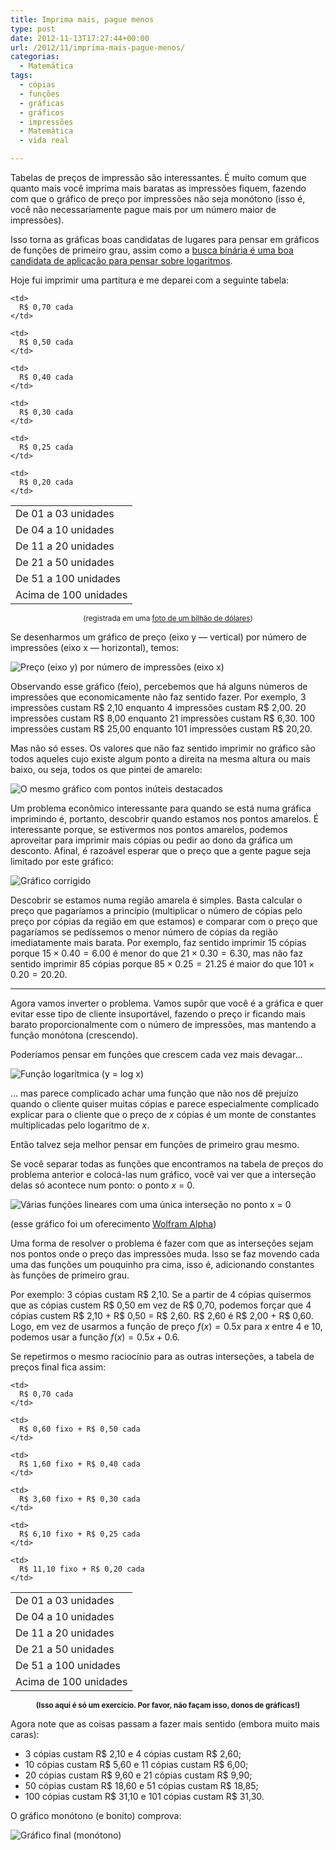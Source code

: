 ```yaml
---
title: Imprima mais, pague menos
type: post
date: 2012-11-13T17:27:44+00:00
url: /2012/11/imprima-mais-pague-menos/
categorias:
  - Matemática
tags:
  - cópias
  - funções
  - gráficas
  - gráficos
  - impressões
  - Matemática
  - vida real

---
```

Tabelas de preços de impressão são interessantes. É muito comum que quanto mais você imprima mais baratas as impressões fiquem, fazendo com que o gráfico de preço por impressões não seja monótono (isso é, você não necessariamente pague mais por um número maior de impressões).

Isso torna as gráficas boas candidatas de lugares para pensar em gráficos de funções de primeiro grau, assim como a [busca binária é uma boa candidata de aplicação para pensar sobre logaritmos][1].

Hoje fui imprimir uma partitura e me deparei com a seguinte tabela:

<table>
  <tr>
    <td>
      De 01 a 03 unidades
    </td>

    <td>
      R$ 0,70 cada
    </td>
  </tr>

  <tr>
    <td>
      De 04 a 10 unidades
    </td>

    <td>
      R$ 0,50 cada
    </td>
  </tr>

  <tr>
    <td>
      De 11 a 20 unidades
    </td>

    <td>
      R$ 0,40 cada
    </td>
  </tr>

  <tr>
    <td>
      De 21 a 50 unidades
    </td>

    <td>
      R$ 0,30 cada
    </td>
  </tr>

  <tr>
    <td>
      De 51 a 100 unidades
    </td>

    <td>
      R$ 0,25 cada
    </td>
  </tr>

  <tr>
    <td>
      Acima de 100 unidades
    </td>

    <td>
      R$ 0,20 cada
    </td>
  </tr>
</table>

<p style="text-align:center;">
  <small>(registrada em uma <a href="http://instagram.com/p/R-Zo0Si6sY/">foto de um bilhão de dólares</a>)</small>
</p>

Se desenharmos um gráfico de preço (eixo y — vertical) por número de impressões (eixo x — horizontal), temos:

![Preço (eixo y) por número de impressões (eixo x)](/wp-content/uploads/2012/11/grafico.png)

Observando esse gráfico (feio), percebemos que há alguns números de impressões que economicamente não faz sentido fazer. Por exemplo, 3 impressões custam R$ 2,10 enquanto 4 impressões custam R$ 2,00. 20 impressões custam R$ 8,00 enquanto 21 impressões custam R$ 6,30. 100 impressões custam R$ 25,00 enquanto 101 impressões custam R$ 20,20.

Mas não só esses. Os valores que não faz sentido imprimir no gráfico são todos aqueles cujo existe algum ponto a direita na mesma altura ou mais baixo, ou seja, todos os que pintei de amarelo:

![O mesmo gráfico com pontos inúteis destacados](/wp-content/uploads/2012/11/grafico2.png)

Um problema econômico interessante para quando se está numa gráfica imprimindo é, portanto, descobrir quando estamos nos pontos amarelos. É interessante porque, se estivermos nos pontos amarelos, podemos aproveitar para imprimir mais cópias ou pedir ao dono da gráfica um desconto. Afinal, é razoável esperar que o preço que a gente pague seja limitado por este gráfico:

![Gráfico corrigido](/wp-content/uploads/2012/11/grafico3.png)

Descobrir se estamos numa região amarela é simples. Basta calcular o preço que pagaríamos a princípio (multiplicar o número de cópias pelo preço por cópias da região em que estamos) e comparar com o preço que pagaríamos se pedíssemos o menor número de cópias da região imediatamente mais barata. Por exemplo, faz sentido imprimir 15 cópias porque $15 \times 0.40=6.00$ é menor do que $21 \times 0.30 = 6.30$, mas não faz sentido imprimir 85 cópias porque $85 \times 0.25 = 21.25$ é maior do que $101 \times 0.20 = 20.20$.

* * *

Agora vamos inverter o problema. Vamos supôr que você é a gráfica e quer evitar esse tipo de cliente insuportável, fazendo o preço ir ficando mais barato proporcionalmente com o número de impressões, mas mantendo a função monótona (crescendo).

Poderíamos pensar em funções que crescem cada vez mais devagar…

![Função logarítmica (y = log x)](/wp-content/uploads/2012/11/grafico5.png)

… mas parece complicado achar uma função que não nos dê prejuízo quando o cliente quiser muitas cópias e parece especialmente complicado explicar para o cliente que o preço de _x_ cópias é um monte de constantes multiplicadas pelo logaritmo de _x_.

Então talvez seja melhor pensar em funções de primeiro grau mesmo.

Se você separar todas as funções que encontramos na tabela de preços do problema anterior e colocá-las num gráfico, você vai ver que a interseção delas só acontece num ponto: o ponto _x_ = 0.

![Várias funções lineares com uma única interseção no ponto x = 0](/wp-content/uploads/2012/11/grafico4.png)

(esse gráfico foi um oferecimento <a href="https://www.wolframalpha.com/input/?i=plot+{0.7x%2C+0.5x%2C+0.4x%2C+0.3x%2C+0.25x%2C+0.2x}">Wolfram Alpha</a>)

Uma forma de resolver o problema é fazer com que as interseções sejam nos pontos onde o preço das impressões muda. Isso se faz movendo cada uma das funções um pouquinho pra cima, isso é, adicionando constantes às funções de primeiro grau.

Por exemplo: 3 cópias custam R\$ 2,10. Se a partir de 4 cópias quisermos que as cópias custem R\$ 0,50 em vez de R\$ 0,70, podemos forçar que 4 cópias custem R\$ 2,10 + R\$ 0,50 = R\$ 2,60. R\$ 2,60 é R\$ 2,00 + R\$ 0,60. Logo, em vez de usarmos a função de preço $f(x) = 0.5x$ para $x$ entre 4 e 10, podemos usar a função $f(x) = 0.5x + 0.6$.

Se repetirmos o mesmo raciocínio para as outras interseções, a tabela de preços final fica assim:

<table>
  <tr>
    <td>
      De 01 a 03 unidades
    </td>

    <td>
      R$ 0,70 cada
    </td>
  </tr>

  <tr>
    <td>
      De 04 a 10 unidades
    </td>

    <td>
      R$ 0,60 fixo + R$ 0,50 cada
    </td>
  </tr>

  <tr>
    <td>
      De 11 a 20 unidades
    </td>

    <td>
      R$ 1,60 fixo + R$ 0,40 cada
    </td>
  </tr>

  <tr>
    <td>
      De 21 a 50 unidades
    </td>

    <td>
      R$ 3,60 fixo + R$ 0,30 cada
    </td>
  </tr>

  <tr>
    <td>
      De 51 a 100 unidades
    </td>

    <td>
      R$ 6,10 fixo + R$ 0,25 cada
    </td>
  </tr>

  <tr>
    <td>
      Acima de 100 unidades
    </td>

    <td>
      R$ 11,10 fixo + R$ 0,20 cada
    </td>
  </tr>
</table>

<p style="text-align:center;">
  <small><strong>(Isso aqui é só um exercício. Por favor, não façam isso, donos de gráficas!)</strong></small>
</p>

Agora note que as coisas passam a fazer mais sentido (embora muito mais caras):

- 3 cópias custam R$ 2,10 e 4 cópias custam R$ 2,60;
- 10 cópias custam R$ 5,60 e 11 cópias custam R$ 6,00;
- 20 cópias custam R$ 9,60 e 21 cópias custam R$ 9,90;
- 50 cópias custam R$ 18,60 e 51 cópias custam R$ 18,85;
- 100 cópias custam R$ 31,10 e 101 cópias custam R$ 31,30.

O gráfico monótono (e bonito) comprova:

![Gráfico final (monótono)](/wp-content/uploads/2012/11/grafico6.png)

 [1]: /2012/10/o-predio-e-as-bolas/
